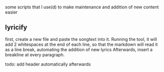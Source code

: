 some scripts that I use(d) to make maintenance and addition of new content easier 

## lyricify

first, create a new file and paste the songtext into it. Running the tool, it will add 2 whitespaces at the end of each line, so that the markdown will read it as a line break, automating the addition of new lyrics
Afterwards, insert a breakline at every paragraph.

todo: add header automatically afterwards
